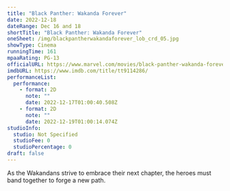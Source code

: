 ```yaml
---
title: "Black Panther: Wakanda Forever"
date: 2022-12-18
dateRange: Dec 16 and 18
shortTitle: "Black Panther: Wakanda Forever"
oneSheet: /img/blackpantherwakandaforever_lob_crd_05.jpg
showType: Cinema
runningTime: 161
mpaaRating: PG-13
officialURL: https://www.marvel.com/movies/black-panther-wakanda-forever
imdbURL: https://www.imdb.com/title/tt9114286/
performanceList:
  performance:
    - format: 2D
      note: ""
      date: 2022-12-17T01:00:40.508Z
    - format: 2D
      note: ""
      date: 2022-12-19T01:00:14.074Z
studioInfo:
  studio: Not Specified
  studioFee: 0
  studioPercentage: 0
draft: false
---
```

As the Wakandans strive to embrace their next chapter, the heroes must band together to forge a new path.